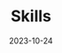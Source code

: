 ---
title: 'Skills'
date: 2023-10-24
type: landing

design:
  spacing: '5rem'

# Note: `username` refers to the user's folder name in `content/authors/`

# Page sections
sections:

  - block: resume-skills
    content:
      title: Skills
      username: admin
    design:
      show_skill_percentage: false

  - block: resume-languages
    content:
      title: Languages
      username: admin
---